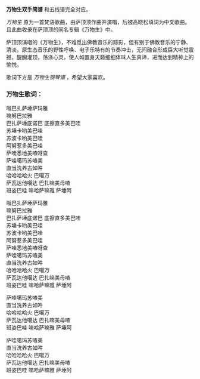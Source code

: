

**万物生双手简谱** 和五线谱完全对应。

_万物生_ 原为一首梵语歌曲，由萨顶顶作曲并演唱，后被高晓松填词为中文歌曲。且此曲收录在萨顶顶的同名专辑《万物生》中。

萨顶顶演唱的《万物生》，不难觅出佛教音乐的踪影，但有别于佛教音乐的宁静、清淡。原生态音乐的野性呼唤、电子乐特有的节奏冲击，无间融合形成巨大听觉震撼，醍醐灌顶，荡涤心灵，使人如置身天籁细细体味人生真谛，进而达到精神上的愉悦。

歌词下方是 _万物生钢琴谱_ ，希望大家喜欢。

### 万物生歌词：

嗡巴扎萨埵萨玛雅  
嘛努巴拉雅  
巴扎萨埵底诺巴 底擦直多美巴哇  
苏埵卡哟美巴哇  
苏波卡哟美巴哇  
阿努惹多美巴哇  
萨哇悉地美喳呀查  
萨哇噶玛苏喳美  
直当洗养古如吽  
哈哈哈哈火 巴噶万  
萨瓦达他噶达 巴扎嘛美母喳  
班姿巴哇 嘛哈萨嘛雅 萨埵阿

嗡巴扎萨埵萨玛雅  
嘛努巴拉雅  
巴扎萨埵底诺巴 底擦直多美巴哇  
苏埵卡哟美巴哇  
苏波卡哟美巴哇  
阿努惹多美巴哇  
萨哇悉地美喳呀查  
萨哇噶玛苏喳美  
直当洗养古如吽  
哈哈哈哈火 巴噶万  
萨瓦达他噶达 巴扎嘛美母喳  
班姿巴哇 嘛哈萨嘛雅 萨埵阿

萨哇噶玛苏喳美  
直当洗养古如吽  
哈哈哈哈火 巴噶万  
萨瓦达他噶达 巴扎嘛美母喳  
班姿巴哇 嘛哈萨嘛雅 萨埵阿

萨哇噶玛苏喳美  
直当洗养古如吽  
哈哈哈哈火 巴噶万  
萨瓦达他噶达 巴扎嘛美母喳  
班姿巴哇 嘛哈萨嘛雅 萨埵阿


